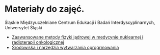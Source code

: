 
# Materiały do zajęć. 

Śląskie Międzyuczelniane Centrum Edukacji i Badań Interdyscyplinarnych, Uniwersytet Śląski

- [Zaawansowane metody fizyki jądrowej w medycynie nuklearnej i radioterapii onkologicznej](Zaawansowane_metody_fizyki_jądrowej_w_medycynie_nuklearnej_i_radioterapii_onkologicznej/README.md)
- [Środowiska i narzędzia wytwarzania oprogrmowania](Środowiska_i_narzędzia_wytwarzania_oprogramowania/README.md)

